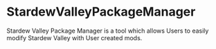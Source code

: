 # StardewValleyPackageManager
Stardew Valley Package Manager is a tool which allows Users to easily modify Stardew Valley with User created mods.
